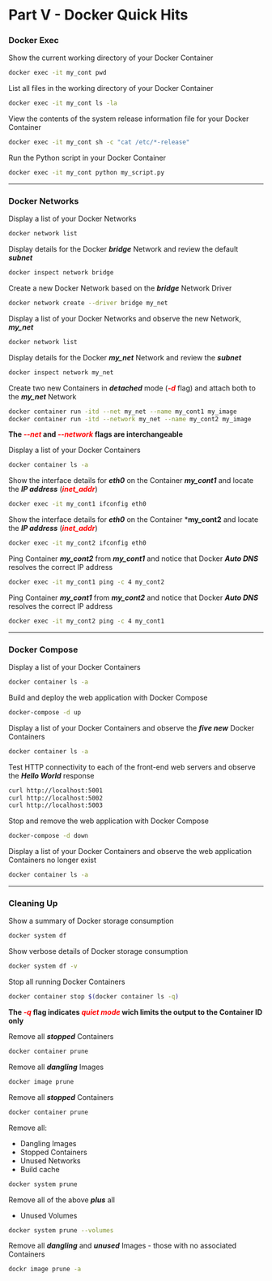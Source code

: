 # Part V - Docker Quick Hits

### Docker Exec

Show the current working directory of your Docker Container

```bash
docker exec -it my_cont pwd
```



List all files in the working directory of your Docker Container

```bash
docker exec -it my_cont ls -la
```



View the contents of the system release information file for your Docker Container

```bash
docker exec -it my_cont sh -c "cat /etc/*-release"
```



Run the Python script in your Docker Container

```bash
docker exec -it my_cont python my_script.py
```



------



### Docker Networks

Display a list of your Docker Networks

```bash
docker network list
```



Display details for the Docker ***bridge*** Network and review the default ***subnet***

```bash
docker inspect network bridge
```



Create a new Docker Network based on the ***bridge*** Network Driver

```bash
docker network create --driver bridge my_net
```



Display a list of your Docker Networks and observe the new Network, ***my_net***

```bash
docker network list
```



Display details for the Docker ***my_net*** Network and review the ***subnet***

```bash
docker inspect network my_net
```



Create two new Containers in ***detached*** mode (<font color="red">***-d*** </font>flag) and attach both to the ***my_net*** Network

```bash
docker container run -itd --net my_net --name my_cont1 my_image
docker container run -itd --network my_net --name my_cont2 my_image
```

**The <font color="red">*--net*</font> and <font color="red">*--network*</font> flags are interchangeable**



Display a list of your Docker Containers

```bash
docker container ls -a
```



Show the interface details for ***eth0*** on the Container ***my_cont1*** and locate the ***IP address*** (<font color="red">***inet_addr***</font>)

```bash
docker exec -it my_cont1 ifconfig eth0
```



Show the interface details for ***eth0*** on the Container ***my_cont2** and locate the ***IP address*** (<font color="red">***inet_addr***</font>)

```bash
docker exec -it my_cont2 ifconfig eth0
```



Ping Container ***my_cont2*** from ***my_cont1*** and notice that Docker ***Auto DNS*** resolves the correct IP address

```bash
docker exec -it my_cont1 ping -c 4 my_cont2
```



Ping Container ***my_cont1*** from ***my_cont2*** and notice that Docker ***Auto DNS*** resolves the correct IP address

```bash
docker exec -it my_cont2 ping -c 4 my_cont1
```



------



### Docker Compose

Display a list of your Docker Containers

```bash
docker container ls -a
```



Build and deploy the web application with Docker Compose

```bash
docker-compose -d up
```



Display a list of your Docker Containers and observe the ***five new*** Docker Containers

```bash
docker container ls -a
```



Test HTTP connectivity to each of the front-end web servers and observe the ***Hello World*** response

```bash
curl http://localhost:5001
curl http://localhost:5002
curl http://localhost:5003
```



Stop and remove the web application with Docker Compose

```bash
docker-compose -d down
```



Display a list of your Docker Containers and observe the web application Containers no longer exist

```bash
docker container ls -a
```



------



### Cleaning Up

Show a summary of Docker storage consumption

```bash
docker system df
```



Show verbose details of Docker storage consumption

```bash
docker system df -v
```



Stop all running Docker Containers

```bash
docker container stop $(docker container ls -q)
```

**The <font color="red">*-q*</font> flag indicates <font color="red">*quiet mode*</font> wich limits the output to the Container ID only**



Remove all ***stopped*** Containers

```bash
docker container prune
```



Remove all ***dangling*** Images

```bash
docker image prune
```



Remove all ***stopped*** Containers

```bash
docker container prune
```



Remove all:

- Dangling Images
- Stopped Containers
- Unused Networks
- Build cache

```bash
docker system prune
```



Remove all of the above ***plus*** all

- Unused Volumes

```bash
docker system prune --volumes
```



Remove all ***dangling*** and ***unused*** Images - those with no associated Containers

```bash
dockr image prune -a
```

